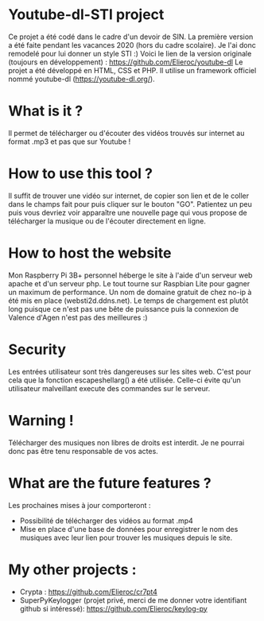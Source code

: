 # Youtube-dl-STI project
Ce projet a été codé dans le cadre d'un devoir de SIN. La première version a été faite pendant les vacances 2020 (hors du cadre scolaire).
Je l'ai donc remodelé pour lui donner un style STI :)
Voici le lien de la version originale (toujours en développement) :
https://github.com/Elieroc/youtube-dl
Le projet a été développé en HTML, CSS et PHP. Il utilise un framework officiel nommé youtube-dl (https://youtube-dl.org/).

# What is it ?
Il permet de télécharger ou d'écouter des vidéos trouvés sur internet au format .mp3 et pas que sur Youtube !

# How to use this tool ?
Il suffit de trouver une vidéo sur internet, de copier son lien et de le coller dans le champs fait pour puis cliquer sur le bouton "GO".
Patientez un peu puis vous devriez voir apparaître une nouvelle page qui vous propose de télécharger la musique ou de l'écouter directement en ligne.

# How to host the website
Mon Raspberry Pi 3B+ personnel héberge le site à l'aide d'un serveur web apache et d'un serveur php.
Le tout tourne sur Raspbian Lite pour gagner un maximum de performance. Un nom de domaine gratuit de chez no-ip à été mis en place (websti2d.ddns.net).
Le temps de chargement est plutôt long puisque ce n'est pas une bête de puissance puis la connexion de Valence d'Agen n'est pas des meilleures :)

# Security
Les entrées utilisateur sont très dangereuses sur les sites web. C'est pour cela que la fonction escapeshellarg() a été utilisée.
Celle-ci évite qu'un utilisateur malveillant execute des commandes sur le serveur.

# Warning !
Télécharger des musiques non libres de droits est interdit. Je ne pourrai donc pas être tenu responsable de vos actes.

# What are the future features ?
Les prochaines mises à jour comporteront :
  - Possibilité de télécharger des vidéos au format .mp4
  - Mise en place d'une base de données pour enregistrer le nom des musiques avec leur lien pour trouver les musiques depuis le site.
  
# My other projects :
  - Crypta : https://github.com/Elieroc/cr7pt4
  - SuperPyKeylogger (projet privé, merci de me donner votre identifiant github si intéressé):
    https://github.com/Elieroc/keylog-py
